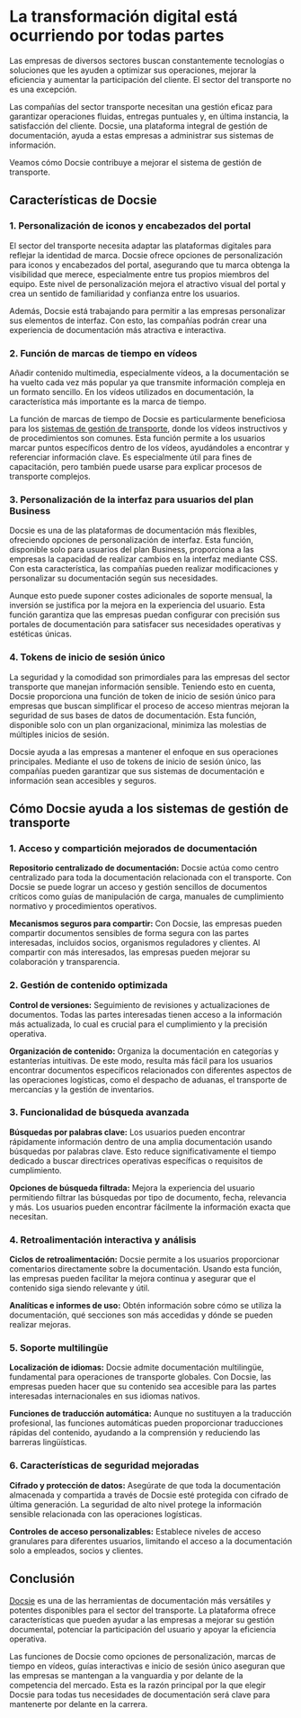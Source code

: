 # La transformación digital está ocurriendo por todas partes

Las empresas de diversos sectores buscan constantemente tecnologías o soluciones que les ayuden a optimizar sus operaciones, mejorar la eficiencia y aumentar la participación del cliente. El sector del transporte no es una excepción.

Las compañías del sector transporte necesitan una gestión eficaz para garantizar operaciones fluidas, entregas puntuales y, en última instancia, la satisfacción del cliente. Docsie, una plataforma integral de gestión de documentación, ayuda a estas empresas a administrar sus sistemas de información.

Veamos cómo Docsie contribuye a mejorar el sistema de gestión de transporte.

## Características de Docsie

### 1. Personalización de iconos y encabezados del portal

El sector del transporte necesita adaptar las plataformas digitales para reflejar la identidad de marca. Docsie ofrece opciones de personalización para iconos y encabezados del portal, asegurando que tu marca obtenga la visibilidad que merece, especialmente entre tus propios miembros del equipo. Este nivel de personalización mejora el atractivo visual del portal y crea un sentido de familiaridad y confianza entre los usuarios.

Además, Docsie está trabajando para permitir a las empresas personalizar sus elementos de interfaz. Con esto, las compañías podrán crear una experiencia de documentación más atractiva e interactiva.

### 2. Función de marcas de tiempo en vídeos

Añadir contenido multimedia, especialmente vídeos, a la documentación se ha vuelto cada vez más popular ya que transmite información compleja en un formato sencillo. En los vídeos utilizados en documentación, la característica más importante es la marca de tiempo.

La función de marcas de tiempo de Docsie es particularmente beneficiosa para los [sistemas de gestión de transporte](https://www.freightpop.com/), donde los vídeos instructivos y de procedimientos son comunes. Esta función permite a los usuarios marcar puntos específicos dentro de los vídeos, ayudándoles a encontrar y referenciar información clave. Es especialmente útil para fines de capacitación, pero también puede usarse para explicar procesos de transporte complejos.

### 3. Personalización de la interfaz para usuarios del plan Business

Docsie es una de las plataformas de documentación más flexibles, ofreciendo opciones de personalización de interfaz. Esta función, disponible solo para usuarios del plan Business, proporciona a las empresas la capacidad de realizar cambios en la interfaz mediante CSS. Con esta característica, las compañías pueden realizar modificaciones y personalizar su documentación según sus necesidades.

Aunque esto puede suponer costes adicionales de soporte mensual, la inversión se justifica por la mejora en la experiencia del usuario. Esta función garantiza que las empresas puedan configurar con precisión sus portales de documentación para satisfacer sus necesidades operativas y estéticas únicas.

### 4. Tokens de inicio de sesión único

La seguridad y la comodidad son primordiales para las empresas del sector transporte que manejan información sensible. Teniendo esto en cuenta, Docsie proporciona una función de token de inicio de sesión único para empresas que buscan simplificar el proceso de acceso mientras mejoran la seguridad de sus bases de datos de documentación. Esta función, disponible solo con un plan organizacional, minimiza las molestias de múltiples inicios de sesión.

Docsie ayuda a las empresas a mantener el enfoque en sus operaciones principales. Mediante el uso de tokens de inicio de sesión único, las compañías pueden garantizar que sus sistemas de documentación e información sean accesibles y seguros.

## Cómo Docsie ayuda a los sistemas de gestión de transporte

### 1. Acceso y compartición mejorados de documentación

**Repositorio centralizado de documentación:** Docsie actúa como centro centralizado para toda la documentación relacionada con el transporte. Con Docsie se puede lograr un acceso y gestión sencillos de documentos críticos como guías de manipulación de carga, manuales de cumplimiento normativo y procedimientos operativos.

**Mecanismos seguros para compartir:** Con Docsie, las empresas pueden compartir documentos sensibles de forma segura con las partes interesadas, incluidos socios, organismos reguladores y clientes. Al compartir con más interesados, las empresas pueden mejorar su colaboración y transparencia.

### 2. Gestión de contenido optimizada

**Control de versiones:** Seguimiento de revisiones y actualizaciones de documentos. Todas las partes interesadas tienen acceso a la información más actualizada, lo cual es crucial para el cumplimiento y la precisión operativa.

**Organización de contenido:** Organiza la documentación en categorías y estanterías intuitivas. De este modo, resulta más fácil para los usuarios encontrar documentos específicos relacionados con diferentes aspectos de las operaciones logísticas, como el despacho de aduanas, el transporte de mercancías y la gestión de inventarios.

### 3. Funcionalidad de búsqueda avanzada

**Búsquedas por palabras clave:** Los usuarios pueden encontrar rápidamente información dentro de una amplia documentación usando búsquedas por palabras clave. Esto reduce significativamente el tiempo dedicado a buscar directrices operativas específicas o requisitos de cumplimiento.

**Opciones de búsqueda filtrada:** Mejora la experiencia del usuario permitiendo filtrar las búsquedas por tipo de documento, fecha, relevancia y más. Los usuarios pueden encontrar fácilmente la información exacta que necesitan.

### 4. Retroalimentación interactiva y análisis

**Ciclos de retroalimentación:** Docsie permite a los usuarios proporcionar comentarios directamente sobre la documentación. Usando esta función, las empresas pueden facilitar la mejora continua y asegurar que el contenido siga siendo relevante y útil.

**Analíticas e informes de uso:** Obtén información sobre cómo se utiliza la documentación, qué secciones son más accedidas y dónde se pueden realizar mejoras.

### 5. Soporte multilingüe

**Localización de idiomas:** Docsie admite documentación multilingüe, fundamental para operaciones de transporte globales. Con Docsie, las empresas pueden hacer que su contenido sea accesible para las partes interesadas internacionales en sus idiomas nativos.

**Funciones de traducción automática:** Aunque no sustituyen a la traducción profesional, las funciones automáticas pueden proporcionar traducciones rápidas del contenido, ayudando a la comprensión y reduciendo las barreras lingüísticas.

### 6. Características de seguridad mejoradas

**Cifrado y protección de datos:** Asegúrate de que toda la documentación almacenada y compartida a través de Docsie esté protegida con cifrado de última generación. La seguridad de alto nivel protege la información sensible relacionada con las operaciones logísticas.

**Controles de acceso personalizables:** Establece niveles de acceso granulares para diferentes usuarios, limitando el acceso a la documentación solo a empleados, socios y clientes.

## Conclusión

[Docsie](https://www.docsie.io/) es una de las herramientas de documentación más versátiles y potentes disponibles para el sector del transporte. La plataforma ofrece características que pueden ayudar a las empresas a mejorar su gestión documental, potenciar la participación del usuario y apoyar la eficiencia operativa.

Las funciones de Docsie como opciones de personalización, marcas de tiempo en vídeos, guías interactivas e inicio de sesión único aseguran que las empresas se mantengan a la vanguardia y por delante de la competencia del mercado. Esta es la razón principal por la que elegir Docsie para todas tus necesidades de documentación será clave para mantenerte por delante en la carrera.
